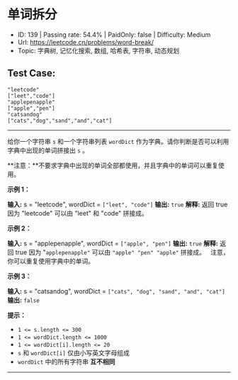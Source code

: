 # 单词拆分

* ID: 139     | Passing rate: 54.4% | PaidOnly: false  | Difficulty: Medium
* Url: https://leetcode.cn/problems/word-break/
* Topic: 字典树, 记忆化搜索, 数组, 哈希表, 字符串, 动态规划

## Test Case:

```
"leetcode"
["leet","code"]
"applepenapple"
["apple","pen"]
"catsandog"
["cats","dog","sand","and","cat"]
```

---

给你一个字符串 `s` 和一个字符串列表 `wordDict`
作为字典。请你判断是否可以利用字典中出现的单词拼接出 `s` 。

**注意：**不要求字典中出现的单词全部都使用，并且字典中的单词可以重复使用。


**示例 1：**

**输入:** s = "leetcode", wordDict = `["leet", "code"]`
**输出:** `true`
**解释:** 返回 true 因为 "leetcode" 可以由 "leet" 和 "code" 拼接成。

**示例 2：**

**输入:** s = "applepenapple", wordDict = `["apple", "pen"]`
**输出:** `true`
**解释:** 返回 true 因为 "`applepenapple"` 可以由 `"apple" "pen" "apple"` 拼接成。
     注意，你可以重复使用字典中的单词。

**示例 3：**

**输入:** s = "catsandog", wordDict = `["cats", "dog", "sand", "and", "cat"]`
**输出:** `false`


**提示：**

* `1 <= s.length <= 300`
* `1 <= wordDict.length <= 1000`
* `1 <= wordDict[i].length <= 20`
* `s` 和 `wordDict[i]` 仅由小写英文字母组成
* `wordDict` 中的所有字符串 **互不相同**

---
